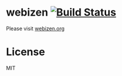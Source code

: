 webizen [![Build Status](https://travis-ci.org/webizen/webizen.png?branch=master)](https://travis-ci.org/webizen/webizen)
=======

Please visit [webizen.org](http://webizen.org/)

License
=======

MIT
